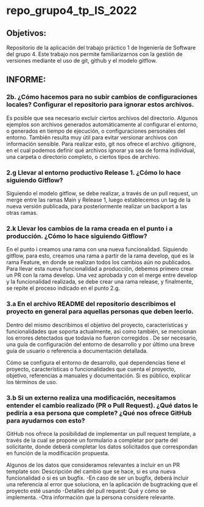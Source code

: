 # repo_grupo4_tp_IS_2022

## Objetivos: 
Repositorio de la aplicación del trabajo práctico 1 de Ingeniería de Software del grupo 4. Este trabajo nos permite familiarizarnos con la gestión de versiones mediante el uso de git, github y el modelo gitflow.

## INFORME:
### 2b. ¿Cómo hacemos para no subir cambios de configuraciones locales? Configurar el repositorio para ignorar estos archivos.
Es posible que sea necesario excluir ciertos archivos del directorio. Algunos ejemplos son archivos generados automáticamente al configurar el entorno, o generados en tiempo de ejecución, o configuraciones personales del entorno. También resulta muy útil para evitar versionar archivos con información sensible.
Para realizar esto, git nos ofrece el archivo .gitignore, en el cual podemos definir qué archivos ignorar ya sea de forma individual, una carpeta o directorio completo, o ciertos tipos de archivo.


### 2.g Llevar al entorno productivo Release 1. ¿Cómo lo hace siguiendo Gitflow?
Siguiendo el modelo gitflow, se debe realizar, a través de un pull request, un merge entre las ramas Main y Release 1, luego establecemos un tag de la nueva versión publicada, para posteriormente realizar un backport a las otras ramas.


### 2.k Llevar los cambios de la rama creada en el punto i a producción. ¿Cómo lo hace siguiendo Gitflow?
En el punto i creamos una rama con una nueva funcionalidad. Siguiendo gitflow, para esto, creamos una rama a partir de la rama develop, qué es la rama Feature, en donde se realizan todos los cambios aún no publicados.  Para llevar esta nueva funcionalidad a producción, debemos primero crear un PR con la rama develop. Una vez aprobada y con el merge entre develop y la funcionalidad realizada, se debe crear una rama release, y finalmente, se repite el proceso indicado en el punto 2.g.

### 3.a En el archivo README del repositorio describimos el proyecto en general para aquellas personas que deben leerlo. 
Dentro del mismo describimos el objetivo del proyecto, características y funcionalidades que soporta actualmente, así como también, se mencionan los errores detectados que todavía no fueron corregidos . De ser necesario, una guía de configuración del entorno de desarrollo y por último una breve guía de usuario o referencia a documentación detallada. 

Cómo se configura el entorno de desarrollo, qué dependencias tiene el proyecto, características o funcionalidades que cuenta el proyecto, objetivo, referencias a manuales y documentación.
Si es público, explicar los términos de uso.  

### 3.b Si un externo realiza una modificación, necesitamos entender el cambio realizado (PR o Pull Request). ¿Qué datos le pediría a esa persona que complete? ¿Qué nos ofrece GitHub para ayudarnos con esto?

GitHub nos ofrece la posibilidad de implementar un pull request template, a través de la cual se propone un formulario a completar por parte del solicitante, donde deberá completar los datos solicitados que correspondan en función de la modificación propuesta.

Algunos de los datos que consideramos relevantes a incluir en un PR  template son:
Descripción del cambio que se hace, si es una nueva funcionalidad o si es un bugfix.
  -En caso de ser un bugfix, deberá  incluir una referencia al error que soluciona, en la aplicación de bugtracking que el proyecto esté usando
  -Detalles del pull request: Qué y cómo se implementa.
  -Otra información que la persona considere relevante.
